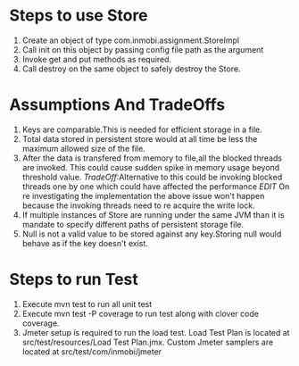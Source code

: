 Steps to use  Store
================
1. Create an object of type com.inmobi.assignment.StoreImpl
2. Call init on this object by passing config file path as the argument
3. Invoke get and put methods as required.
4. Call destroy on the same object to safely destroy the Store.


Assumptions And TradeOffs
=========================
1. Keys are comparable.This is needed for efficient storage
   in a file.
2. Total data stored in persistent store would at all time be less the maximum allowed size of the file.
3. After the data is transfered from memory to file,all the blocked threads are invoked.
	This could cause sudden spike in memory usage beyond threshold value.
	*TradeOff*:Alternative to this could be invoking blocked threads one by one which could have affected the performance
	*EDIT* On re investigating the implementation the above issue won't happen because the invoking threads need to re acquire the write lock.
4. If multiple instances of Store are running under the same JVM than it is mandate to specify different paths of persistent storage file.
5. Null is not a valid value to be stored against any key.Storing null would behave as if the key doesn't exist.





Steps to run Test
=================
1. Execute mvn test to run all unit test
2. Execute mvn test -P coverage to run test along with clover code coverage.
3. Jmeter setup is required to run the load test.
   Load Test Plan is located at src/test/resources/Load Test Plan.jmx.
   Custom Jmeter samplers are located at src/test/com/inmobi/jmeter